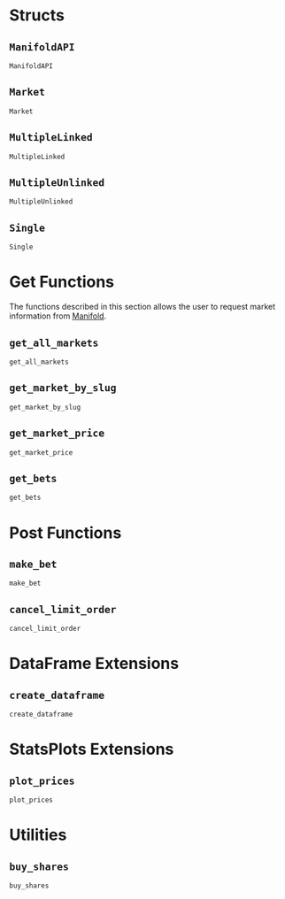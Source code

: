 # Structs 

## `ManifoldAPI`
```@docs
ManifoldAPI
```
## `Market`
```@docs
Market
```
## `MultipleLinked`
```@docs
MultipleLinked
```
## `MultipleUnlinked`
```@docs
MultipleUnlinked
```
## `Single`
```@docs
Single
```

# Get Functions 

The functions described in this section allows the user to request market information from [Manifold](https://manifold.markets/home).

## `get_all_markets`
```@docs
get_all_markets
```
## `get_market_by_slug`
```@docs
get_market_by_slug
```
## `get_market_price`
```@docs
get_market_price
```
## `get_bets`
```@docs
get_bets
```

# Post Functions

## `make_bet`
```@docs
make_bet
```
## `cancel_limit_order`
```@docs
cancel_limit_order
```

# DataFrame Extensions

## `create_dataframe`
```@docs
create_dataframe
```

# StatsPlots Extensions

## `plot_prices`
```@docs
plot_prices
```

# Utilities

## `buy_shares`
```@docs
buy_shares
```